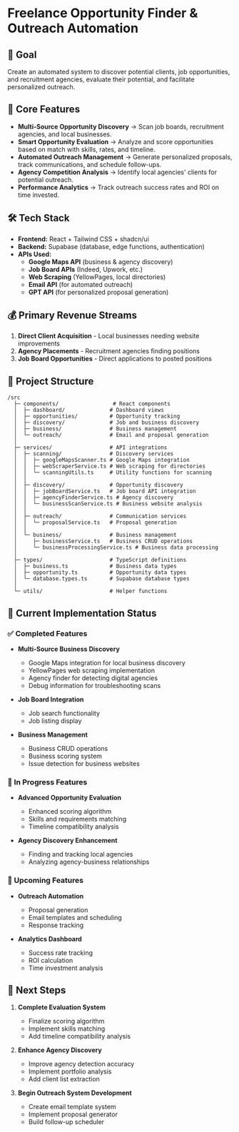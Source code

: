 
# Freelance Opportunity Finder & Outreach Automation

## 🎯 Goal
Create an automated system to discover potential clients, job opportunities, and recruitment agencies, evaluate their potential, and facilitate personalized outreach.

## 📌 Core Features
- **Multi-Source Opportunity Discovery** → Scan job boards, recruitment agencies, and local businesses.
- **Smart Opportunity Evaluation** → Analyze and score opportunities based on match with skills, rates, and timeline.
- **Automated Outreach Management** → Generate personalized proposals, track communications, and schedule follow-ups.
- **Agency Competition Analysis** → Identify local agencies' clients for potential outreach.
- **Performance Analytics** → Track outreach success rates and ROI on time invested.

## 🛠 Tech Stack
- **Frontend:** React + Tailwind CSS + shadcn/ui
- **Backend:** Supabase (database, edge functions, authentication)
- **APIs Used:** 
  - **Google Maps API** (business & agency discovery)
  - **Job Board APIs** (Indeed, Upwork, etc.)
  - **Web Scraping** (YellowPages, local directories)
  - **Email API** (for automated outreach)
  - **GPT API** (for personalized proposal generation)

## 💰 Primary Revenue Streams
1. **Direct Client Acquisition** - Local businesses needing website improvements
2. **Agency Placements** - Recruitment agencies finding positions
3. **Job Board Opportunities** - Direct applications to posted positions

## 📂 Project Structure
```
/src
  ├─ components/                 # React components
  │  ├─ dashboard/              # Dashboard views
  │  ├─ opportunities/          # Opportunity tracking
  │  ├─ discovery/              # Job and business discovery
  │  ├─ business/               # Business management
  │  └─ outreach/               # Email and proposal generation
  │
  ├─ services/                  # API integrations
  │  ├─ scanning/               # Discovery services
  │  │  ├─ googleMapsScanner.ts # Google Maps integration
  │  │  ├─ webScraperService.ts # Web scraping for directories
  │  │  └─ scanningUtils.ts     # Utility functions for scanning
  │  │
  │  ├─ discovery/              # Opportunity discovery
  │  │  ├─ jobBoardService.ts   # Job board API integration
  │  │  ├─ agencyFinderService.ts # Agency discovery
  │  │  └─ businessScanService.ts # Business website analysis
  │  │
  │  ├─ outreach/               # Communication services
  │  │  └─ proposalService.ts   # Proposal generation
  │  │
  │  └─ business/               # Business management
  │     ├─ businessService.ts   # Business CRUD operations
  │     └─ businessProcessingService.ts # Business data processing
  │
  ├─ types/                     # TypeScript definitions
  │  ├─ business.ts             # Business data types
  │  ├─ opportunity.ts          # Opportunity data types
  │  └─ database.types.ts       # Supabase database types
  │
  └─ utils/                     # Helper functions
```

## 🔄 Current Implementation Status

### ✅ Completed Features
- **Multi-Source Business Discovery**
  - Google Maps integration for local business discovery
  - YellowPages web scraping implementation
  - Agency finder for detecting digital agencies
  - Debug information for troubleshooting scans
  
- **Job Board Integration**
  - Job search functionality
  - Job listing display
  
- **Business Management**
  - Business CRUD operations
  - Business scoring system
  - Issue detection for business websites

### 🔄 In Progress Features
- **Advanced Opportunity Evaluation**
  - Enhanced scoring algorithm
  - Skills and requirements matching
  - Timeline compatibility analysis
  
- **Agency Discovery Enhancement**
  - Finding and tracking local agencies
  - Analyzing agency-business relationships

### 🔲 Upcoming Features
- **Outreach Automation**
  - Proposal generation
  - Email templates and scheduling
  - Response tracking
  
- **Analytics Dashboard**
  - Success rate tracking
  - ROI calculation
  - Time investment analysis

## 🎯 Next Steps
1. **Complete Evaluation System**
   - Finalize scoring algorithm
   - Implement skills matching
   - Add timeline compatibility analysis
   
2. **Enhance Agency Discovery**
   - Improve agency detection accuracy
   - Implement portfolio analysis
   - Add client list extraction
   
3. **Begin Outreach System Development**
   - Create email template system
   - Implement proposal generator
   - Build follow-up scheduler

